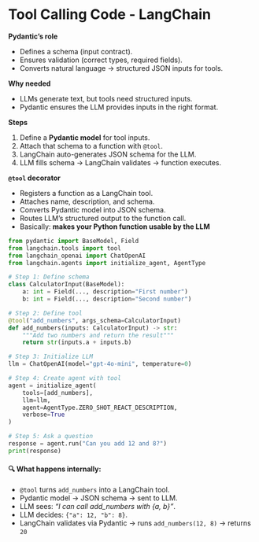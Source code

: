 # Tool Calling Code - LangChain

**Pydantic’s role**

* Defines a schema (input contract).
* Ensures validation (correct types, required fields).
* Converts natural language → structured JSON inputs for tools.

**Why needed**

* LLMs generate text, but tools need structured inputs.
* Pydantic ensures the LLM provides inputs in the right format.

**Steps**

1. Define a **Pydantic model** for tool inputs.
2. Attach that schema to a function with `@tool`.
3. LangChain auto-generates JSON schema for the LLM.
4. LLM fills schema → LangChain validates → function executes.

**`@tool` decorator**

* Registers a function as a LangChain tool.
* Attaches name, description, and schema.
* Converts Pydantic model into JSON schema.
* Routes LLM’s structured output to the function call.
* Basically: **makes your Python function usable by the LLM**

```python
from pydantic import BaseModel, Field
from langchain.tools import tool
from langchain_openai import ChatOpenAI
from langchain.agents import initialize_agent, AgentType

# Step 1: Define schema
class CalculatorInput(BaseModel):
    a: int = Field(..., description="First number")
    b: int = Field(..., description="Second number")

# Step 2: Define tool
@tool("add_numbers", args_schema=CalculatorInput)
def add_numbers(inputs: CalculatorInput) -> str:
    """Add two numbers and return the result"""
    return str(inputs.a + inputs.b)

# Step 3: Initialize LLM
llm = ChatOpenAI(model="gpt-4o-mini", temperature=0)

# Step 4: Create agent with tool
agent = initialize_agent(
    tools=[add_numbers],
    llm=llm,
    agent=AgentType.ZERO_SHOT_REACT_DESCRIPTION,
    verbose=True
)

# Step 5: Ask a question
response = agent.run("Can you add 12 and 8?")
print(response)
```

#### 🔍 What happens internally:

* `@tool` turns `add_numbers` into a LangChain tool.
* Pydantic model → JSON schema → sent to LLM.
* LLM sees: _“I can call add\_numbers with {a, b}”_.
* LLM decides: `{"a": 12, "b": 8}`.
* LangChain validates via Pydantic → runs `add_numbers(12, 8)` → returns `20`

